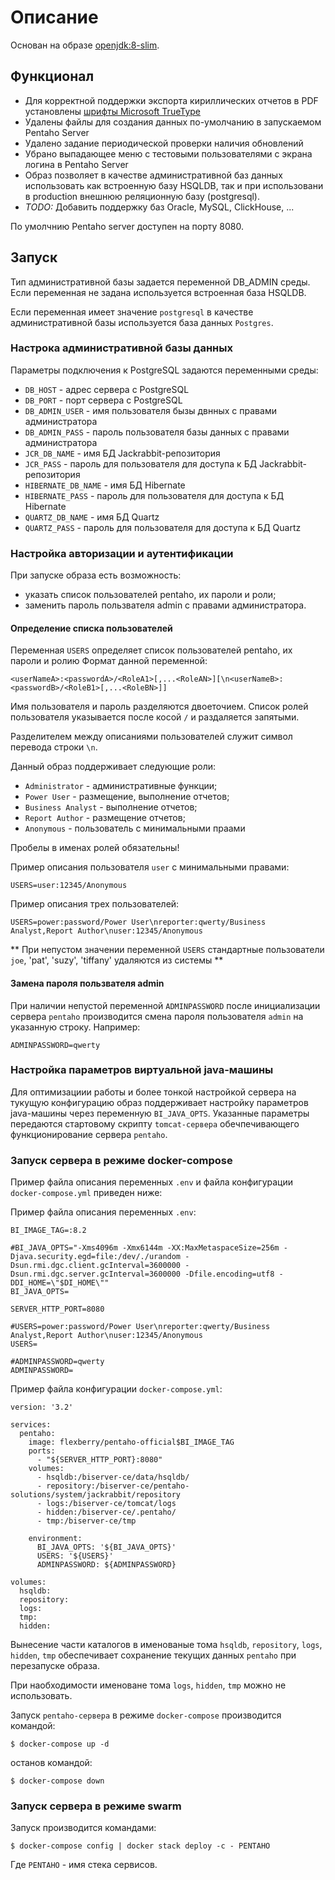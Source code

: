 # Описание
Основан на образе [openjdk:8-slim](https://hub.docker.com/_/openjdk).

## Функционал

- Для корректной поддержки экспорта кириллических отчетов в PDF установлены [шрифты Microsoft TrueType](https://packages.debian.org/ru/sid/ttf-mscorefonts-installer)
- Удалены файлы для создания данных по-умолчанию в запускаемом Pentaho Server
- Удалено задание периодической проверки наличия обновлений
- Убрано выпадающее меню с тестовыми пользователями с экрана логина в Pentaho Server
- Образ позволяет в качестве административной баз данных использовать как встроенную базу HSQLDB, так и при использовани в production внешнюю реляционную базу (postgresql).
- *TODO:* Добавить поддержку баз Oracle, MySQL, ClickHouse, ...

По умолчнию Pentaho server доступен на порту 8080.

## Запуск

Тип административной базы задается переменной DB_ADMIN среды.
Если переменная не задана используется встроенная база HSQLDB.

Если переменная имеет значение `postgresql` в качестве административной базы используется база данных `Postgres`.

### Настрока административной базы данных

Параметры подключения к PostgreSQL задаются переменными среды:
- `DB_HOST` - адрес сервера с PostgreSQL
- `DB_PORT` - порт сервера с PostgreSQL
- `DB_ADMIN_USER` - имя пользователя бызы двнных с правами администратора
- `DB_ADMIN_PASS` - пароль пользователя базы данных с правами администратора
- `JCR_DB_NAME` - имя БД Jackrabbit-репозитория
- `JCR_PASS` - пароль для пользователя для доступа к БД Jackrabbit-репозитория
- `HIBERNATE_DB_NAME` - имя БД Hibernate
- `HIBERNATE_PASS` - пароль для пользователя для доступа к БД Hibernate
- `QUARTZ_DB_NAME` - имя БД Quartz
- `QUARTZ_PASS` - пароль для пользователя для доступа к БД Quartz

### Настройка авторизации и аутентификации

При запуске образа есть возможность:
- указать список пользователей pentaho, их пароли и роли;
- заменить пароль пользвателя admin с правами администратора.

#### Определение списка пользователей

Переменная `USERS` определяет список пользователей pentaho, их пароли и ролию
Формат данной переменной:
```
<userNameA>:<passwordA>/<RoleA1>[,...<RoleAN>][\n<userNameB>:<passwordB>/<RoleB1>[,...<RoleBN>]]
```
Имя пользователя и пароль разделяются двоеточием. Список ролей пользователя указывается после косой `/` и раздаляется запятыми.

Разделителем между описаниями пользователей служит символ перевода строки `\n`.

Данный образ поддерживает следующие роли:
- `Administrator` - административные функции;
- `Power User` - размещение, выполнение отчетов;
- `Business Analyst` - выполнение отчетов;
- `Report Author` - размещение отчетов;
- `Anonymous` - пользователь с минимальными праами

Пробелы в именах ролей обязательны!

Пример описания пользователя `user` с минимальными правами:
```
USERS=user:12345/Anonymous
```
Пример описания трех пользователей:
```
USERS=power:password/Power User\nreporter:qwerty/Business Analyst,Report Author\nuser:12345/Anonymous
```

** При непустом значении переменной `USERS` стандартные пользователи `joe`, 'pat', 'suzy', 'tiffany' удаляются из системы ** 

#### Замена пароля пользвателя admin

При наличии непустой переменной `ADMINPASSWORD` после инициализации сервера `pentaho` производится смена пароля пользователя `admin` на указанную строку.
Например:
```
ADMINPASSWORD=qwerty
```

### Настройка параметров виртуальной java-машины

Для оптимизациии работы и более тонкой настройкой сервера на тукущую конфигурацию образ поддерживает 
настройку параметров java-машины через переменную `BI_JAVA_OPTS`. Указанные параметры передаются стартовому скрипту `tomcat-сервера` обечпечивающего функционирование сервера `pentaho`.

### Запуск сервера в режиме docker-compose

Пример файла описания переменных `.env` и файла конфигурации `docker-compose.yml` приведен ниже:

Пример файла описания переменных `.env`:
```
BI_IMAGE_TAG=:8.2

#BI_JAVA_OPTS="-Xms4096m -Xmx6144m -XX:MaxMetaspaceSize=256m -Djava.security.egd=file:/dev/./urandom -Dsun.rmi.dgc.client.gcInterval=3600000 -Dsun.rmi.dgc.server.gcInterval=3600000 -Dfile.encoding=utf8 -DDI_HOME=\"$DI_HOME\""
BI_JAVA_OPTS=

SERVER_HTTP_PORT=8080

#USERS=power:password/Power User\nreporter:qwerty/Business Analyst,Report Author\nuser:12345/Anonymous
USERS=

#ADMINPASSWORD=qwerty
ADMINPASSWORD=
```

Пример файла конфигурации `docker-compose.yml`:
```
version: '3.2'

services:
  pentaho:
    image: flexberry/pentaho-official$BI_IMAGE_TAG
    ports:
      - "${SERVER_HTTP_PORT}:8080"
    volumes:
      - hsqldb:/biserver-ce/data/hsqldb/
      - repository:/biserver-ce/pentaho-solutions/system/jackrabbit/repository
      - logs:/biserver-ce/tomcat/logs
      - hidden:/biserver-ce/.pentaho/
      - tmp:/biserver-ce/tmp

    environment:
      BI_JAVA_OPTS: '${BI_JAVA_OPTS}'
      USERS: '${USERS}'
      ADMINPASSWORD: ${ADMINPASSWORD}

volumes:
  hsqldb:
  repository:
  logs:
  tmp:
  hidden:
```
Вынесение части каталогов в именованые тома `hsqldb`, `repository`, `logs`, `hidden`, `tmp` обеспечивает сохранение текущих данных `pentaho` при перезапуске образа. 

При наобходимости именоване тома `logs`, `hidden`, `tmp` можно не использовать. 

Запуск `pentaho-сервера` в режиме `docker-compose` производится командой:
```
$ docker-compose up -d
```

останов командой:
```
$ docker-compose down
```

### Запуск сервера в режиме swarm

Запуск производится командами:
```
$ docker-compose config | docker stack deploy -c - PENTAHO
```

Где `PENTAHO` - имя стека сервисов.


